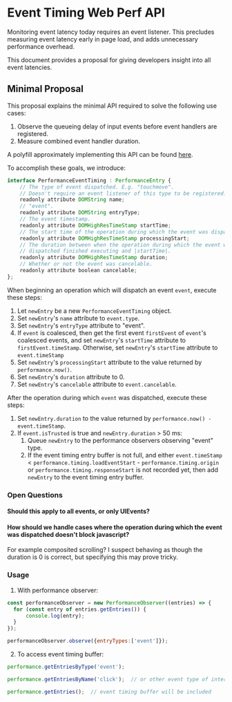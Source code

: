# Event Timing Web Perf API

Monitoring event latency today requires an event listener. This precludes measuring event latency early in page load, and adds unnecessary performance overhead.

This document provides a proposal for giving developers insight into all event latencies.

## Minimal Proposal

This proposal explains the minimal API required to solve the following use cases:

1.  Observe the queueing delay of input events before event handlers are registered.
2.  Measure combined event handler duration.

A polyfill approximately implementing this API can be found [here](https://github.com/tdresser/input-latency-web-perf-polyfill/tree/gh-pages).

To accomplish these goals, we introduce:

```js
interface PerformanceEventTiming : PerformanceEntry {
    // The type of event dispatched. E.g. "touchmove".
    // Doesn't require an event listener of this type to be registered.
    readonly attribute DOMString name;
    // "event".
    readonly attribute DOMString entryType;
    // The event timestamp.
    readonly attribute DOMHighResTimeStamp startTime;
    // The start time of the operation during which the event was dispatched.
    readonly attribute DOMHighResTimeStamp processingStart;
    // The duration between when the operation during which the event was
    // dispatched finished executing and |startTime|.
    readonly attribute DOMHighResTimeStamp duration;
    // Whether or not the event was cancelable.
    readonly attribute boolean cancelable;
};
```

When beginning an operation which will dispatch an event `event`, execute these steps:
 1.  Let `newEntry` be a new `PerformanceEventTiming` object.
 1.  Set `newEntry`'s `name` attribute to `event.type`.
 1.  Set `newEntry`'s `entryType` attribute to "event".
 1.  If `event` is coalesced, then get the first event `firstEvent` of `event`'s coalesced events, and set `newEntry`'s `startTime` attribute to `firstEvent.timeStamp`. Otherwise, set `newEntry`'s `startTime` attribute to `event.timeStamp`
 1.  Set `newEntry`'s `processingStart` attribute to the value returned by `performance.now()`.
 1.  Set `newEntry`'s `duration` attribute to 0.
 1.  Set `newEntry`'s `cancelable` attribute to `event.cancelable`.

After the operation during which `event` was dispatched, execute these steps:
 1.  Set `newEntry.duration` to the value returned by `performance.now() - event.timeStamp`.
 1.  If `event.isTrusted` is true and `newEntry.duration` > 50 ms:
     1.   Queue `newEntry` to the performance observers observing "event" type.
     1.   If the event timing entry buffer is not full, and either `event.timeStamp` < `performance.timing.loadEventStart` - `performance.timing.origin` or `performance.timing.responseStart` is not recorded yet, then add `newEntry` to the event timing entry buffer.

### Open Questions

#### Should this apply to all events, or only UIEvents?

#### How should we handle cases where the operation during which the event was dispatched doesn't block javascript?

For example composited scrolling? I suspect behaving as though the duration is 0 is correct, but specifying this may prove tricky.


### Usage
1. With performance observer:
```javascript
const performanceObserver = new PerformanceObserver((entries) => {
  for (const entry of entries.getEntries()) {
      console.log(entry);
  }
});

performanceObserver.observe({entryTypes:['event']});
```

2. To access event timing buffer:
```javascript
performance.getEntriesByType('event');

performance.getEntriesByName('click');  // or other event type of interest

performance.getEntries();  // event timing buffer will be included
```